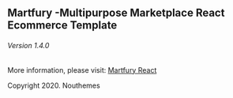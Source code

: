 ## Martfury -Multipurpose Marketplace React Ecommerce Template
###### Version 1.4.0
More information, please visit:
[Martfury React](https://themeforest.net/item/martfury-multipurpose-marketplace-react-ecommerce-template/25783100)

Copyright 2020. Nouthemes


